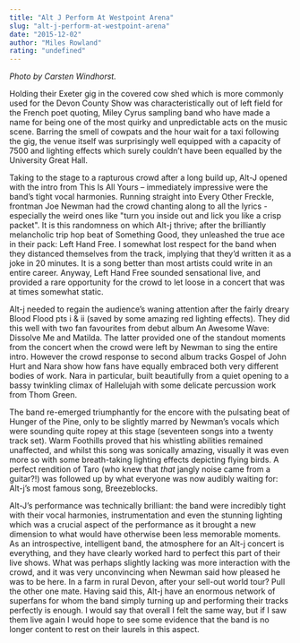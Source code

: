 ```yaml
---
title: "Alt J Perform At Westpoint Arena"
slug: "alt-j-perform-at-westpoint-arena"
date: "2015-12-02"
author: "Miles Rowland"
rating: "undefined"
---
```


_Photo by Carsten Windhorst._

Holding their Exeter gig in the covered cow shed which is more commonly used for the Devon County Show was characteristically out of left field for the French poet quoting, Miley Cyrus sampling band who have made a name for being one of the most quirky and unpredictable acts on the music scene. Barring the smell of cowpats and the hour wait for a taxi following the gig, the venue itself was surprisingly well equipped with a capacity of 7500 and lighting effects which surely couldn’t have been equalled by the University Great Hall.

Taking to the stage to a rapturous crowd after a long build up, Alt-J opened with the intro from This Is All Yours – immediately impressive were the band’s tight vocal harmonies. Running straight into Every Other Freckle, frontman Joe Newman had the crowd chanting along to all the lyrics - especially the weird ones like "turn you inside out and lick you like a crisp packet". It is this randomness on which Alt-j thrive; after the brilliantly melancholic trip hop beat of Something Good, they unleashed the true ace in their pack: Left Hand Free. I somewhat lost respect for the band when they distanced themselves from the track, implying that they’d written it as a joke in 20 minutes. It is a song better than most artists could write in an entire career. Anyway, Left Hand Free sounded sensational live, and provided a rare opportunity for the crowd to let loose in a concert that was at times somewhat static.

Alt-j needed to regain the audience’s waning attention after the fairly dreary Blood Flood pts i & ii (saved by some amazing red lighting effects). They did this well with two fan favourites from debut album An Awesome Wave: Dissolve Me and Matilda. The latter provided one of the standout moments from the concert when the crowd were left by Newman to sing the entire intro. However the crowd response to second album tracks Gospel of John Hurt and Nara show how fans have equally embraced both very different bodies of work. Nara in particular, built beautifully from a quiet opening to a bassy twinkling climax of Hallelujah with some delicate percussion work from Thom Green.

The band re-emerged triumphantly for the encore with the pulsating beat of Hunger of the Pine, only to be slightly marred by Newman’s vocals which were sounding quite ropey at this stage (seventeen songs into a twenty track set). Warm Foothills proved that his whistling abilities remained unaffected, and whilst this song was sonically amazing, visually it was even more so with some breath-taking lighting effects depicting flying birds. A perfect rendition of Taro (who knew that _that_ jangly noise came from a guitar?!) was followed up by what everyone was now audibly waiting for: Alt-j’s most famous song, Breezeblocks.

Alt-J’s performance was technically brilliant: the band were incredibly tight with their vocal harmonies, instrumentation and even the stunning lighting which was a crucial aspect of the performance as it brought a new dimension to what would have otherwise been less memorable moments. As an introspective, intelligent band, the atmosphere for an Alt-j concert is everything, and they have clearly worked hard to perfect this part of their live shows. What was perhaps slightly lacking was more interaction with the crowd, and it was very unconvincing when Newman said how pleased he was to be here. In a farm in rural Devon, after your sell-out world tour? Pull the other one mate. Having said this, Alt-j have an enormous network of superfans for whom the band simply turning up and performing their tracks perfectly is enough. I would say that overall I felt the same way, but if I saw them live again I would hope to see some evidence that the band is no longer content to rest on their laurels in this aspect.
